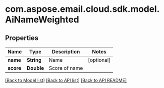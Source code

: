 
# com.aspose.email.cloud.sdk.model.AiNameWeighted
## Properties
Name | Type | Description | Notes
------------ | ------------- | ------------- | -------------
**name** | **String** | Name              |  [optional]
**score** | **Double** | Score of name              | 




[[Back to Model list]](README.md#documentation-for-models) [[Back to API list]](README.md#documentation-for-api-endpoints) [[Back to API README]](README.md)


